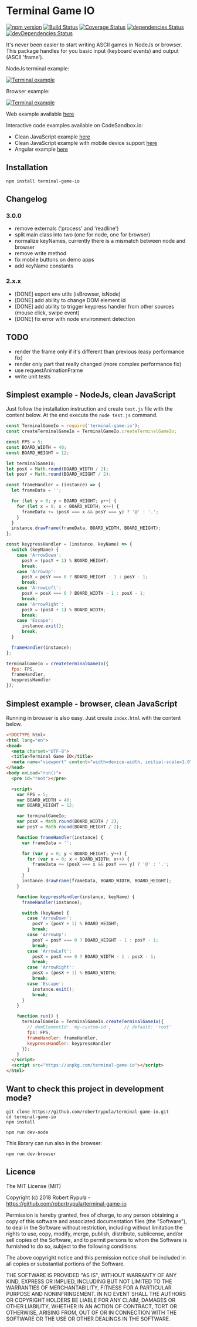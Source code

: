 # Terminal Game IO

[![npm version](https://badge.fury.io/js/terminal-game-io.svg)](https://badge.fury.io/js/terminal-game-io)
[![Build Status](https://travis-ci.org/robertrypula/terminal-game-io.svg?branch=master)](https://travis-ci.org/robertrypula/terminal-game-io)
[![Coverage Status](https://coveralls.io/repos/github/robertrypula/terminal-game-io/badge.svg?branch=master)](https://coveralls.io/github/robertrypula/terminal-game-io?branch=master)
[![dependencies Status](https://david-dm.org/robertrypula/terminal-game-io/status.svg)](https://david-dm.org/robertrypula/terminal-game-io)
[![devDependencies Status](https://david-dm.org/robertrypula/terminal-game-io/dev-status.svg)](https://david-dm.org/robertrypula/terminal-game-io?type=dev)

It's never been easier to start writing ASCII games in NodeJs or browser. This package handles for you basic input (keyboard events) and output (ASCII 'frame').

NodeJs terminal example:

[![Terminal example](https://cdn.rypula.pl/terminal-game-io/demo-node.gif)](https://cdn.rypula.pl/terminal-game-io/demo-node.gif) 

Browser example:

[![Terminal example](https://cdn.rypula.pl/terminal-game-io/demo-browser.gif)](https://cdn.rypula.pl/terminal-game-io/demo-browser.gif)

Web example available [here](https://cdn.rypula.pl/terminal-game-io/v3.0.0-rc/demo-browser.html)

Interactive code examples available on CodeSandbox.io:
- Clean JavaScript example [here](https://codesandbox.io/s/4m94kx0z9)
- Clean JavaScript example with mobile device support [here](https://codesandbox.io/s/nrll993jvm)
- Angular example [here](https://codesandbox.io/s/y04l1l1069)
  
## Installation

```
npm install terminal-game-io
```

## Changelog

### 3.0.0
- remove externals ('process' and 'readline')
- split main class into two (one for node, one for browser)
- normalize keyNames, currently there is a mismatch between node and browser
- remove write method
- fix mobile buttons on demo apps
- add keyName constants

### 2.x.x
- [DONE] export env utils (isBrowser, isNode)
- [DONE] add ability to change DOM element id
- [DONE] add ability to trigger keypress handler from other sources (mouse click, swipe event)
- [DONE] fix error with node environment detection

## TODO

- render the frame only if it's different than previous (easy performance fix)
- render only part that really changed (more complex performance fix)
- use requestAnimationFrame
- write unit tests

## Simplest example - NodeJs, clean JavaScript

Just follow the installation instruction and create `test.js` file with the content below. At the end execute the `node test.js` command.

```javascript
const TerminalGameIo = require('terminal-game-io');
const createTerminalGameIo = TerminalGameIo.createTerminalGameIo;

const FPS = 5;
const BOARD_WIDTH = 40;
const BOARD_HEIGHT = 12;

let terminalGameIo;
let posX = Math.round(BOARD_WIDTH / 2);
let posY = Math.round(BOARD_HEIGHT / 2);

const frameHandler = (instance) => {
  let frameData = '';

  for (let y = 0; y < BOARD_HEIGHT; y++) {
    for (let x = 0; x < BOARD_WIDTH; x++) {
      frameData += (posX === x && posY === y) ? '@' : '.';
    }
  }
  instance.drawFrame(frameData, BOARD_WIDTH, BOARD_HEIGHT);
};

const keypressHandler = (instance, keyName) => {
  switch (keyName) {
    case 'ArrowDown':
      posY = (posY + 1) % BOARD_HEIGHT;
      break;
    case 'ArrowUp':
      posY = posY === 0 ? BOARD_HEIGHT - 1 : posY - 1;
      break;
    case 'ArrowLeft':
      posX = posX === 0 ? BOARD_WIDTH - 1 : posX - 1;
      break;
    case 'ArrowRight':
      posX = (posX + 1) % BOARD_WIDTH;
      break;
    case 'Escape':
      instance.exit();
      break;
  }

  frameHandler(instance);
};

terminalGameIo = createTerminalGameIo({
  fps: FPS,
  frameHandler,
  keypressHandler
});
```

## Simplest example - browser, clean JavaScript

Running in browser is also easy. Just create `index.html` with the content below.

```html
<!DOCTYPE html>
<html lang="en">
<head>
  <meta charset="UTF-8">
  <title>Terminal Game IO</title>
  <meta name="viewport" content="width=device-width, initial-scale=1.0">
</head>
<body onLoad="run()">
  <pre id="root"></pre>

  <script>
    var FPS = 5;
    var BOARD_WIDTH = 40;
    var BOARD_HEIGHT = 12;

    var terminalGameIo;
    var posX = Math.round(BOARD_WIDTH / 2);
    var posY = Math.round(BOARD_HEIGHT / 2);

    function frameHandler(instance) {
      var frameData = '';

      for (var y = 0; y < BOARD_HEIGHT; y++) {
        for (var x = 0; x < BOARD_WIDTH; x++) {
          frameData += (posX === x && posY === y) ? '@' : '.';
        }
      }
      instance.drawFrame(frameData, BOARD_WIDTH, BOARD_HEIGHT);
    }

    function keypressHandler(instance, keyName) {
      frameHandler(instance);

      switch (keyName) {
        case 'ArrowDown':
          posY = (posY + 1) % BOARD_HEIGHT;
          break;
        case 'ArrowUp':
          posY = posY === 0 ? BOARD_HEIGHT - 1 : posY - 1;
          break;
        case 'ArrowLeft':
          posX = posX === 0 ? BOARD_WIDTH - 1 : posX - 1;
          break;
        case 'ArrowRight':
          posX = (posX + 1) % BOARD_WIDTH;
          break;
        case 'Escape':
          instance.exit();
          break;
      }
    }

    function run() {
      terminalGameIo = TerminalGameIo.createTerminalGameIo({
        // domElementId: 'my-custom-id',     // default: 'root'
        fps: FPS,
        frameHandler: frameHandler,
        keypressHandler: keypressHandler
      });
    }
  </script>
  <script src="https://unpkg.com/terminal-game-io"></script>
</html>
```

## Want to check this project in development mode?

```
git clone https://github.com/robertrypula/terminal-game-io.git
cd terminal-game-io
npm install

npm run dev-node
```

This library can run also in the browser:

```
npm run dev-browser
```

## Licence

The MIT License (MIT)

Copyright (c) 2018 Robert Rypuła - https://github.com/robertrypula/terminal-game-io

Permission is hereby granted, free of charge, to any person obtaining a copy of
this software and associated documentation files (the "Software"), to deal in
the Software without restriction, including without limitation the rights to
use, copy, modify, merge, publish, distribute, sublicense, and/or sell copies of
the Software, and to permit persons to whom the Software is furnished to do so,
subject to the following conditions:

The above copyright notice and this permission notice shall be included in all
copies or substantial portions of the Software.

THE SOFTWARE IS PROVIDED "AS IS", WITHOUT WARRANTY OF ANY KIND, EXPRESS OR
IMPLIED, INCLUDING BUT NOT LIMITED TO THE WARRANTIES OF MERCHANTABILITY, FITNESS
FOR A PARTICULAR PURPOSE AND NONINFRINGEMENT. IN NO EVENT SHALL THE AUTHORS OR
COPYRIGHT HOLDERS BE LIABLE FOR ANY CLAIM, DAMAGES OR OTHER LIABILITY, WHETHER
IN AN ACTION OF CONTRACT, TORT OR OTHERWISE, ARISING FROM, OUT OF OR IN
CONNECTION WITH THE SOFTWARE OR THE USE OR OTHER DEALINGS IN THE SOFTWARE.
